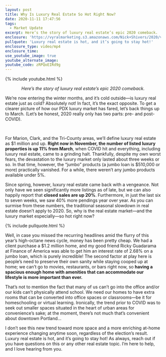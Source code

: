 ```yaml
---
layout: post
title: Why Is Luxury Real Estate So Hot Right Now?
date: 2020-11-11 17:47:56
tags:
  - Market Update
excerpt: Here’s the story of luxury real estate’s epic 2020 comeback.
enclosure: 'https://vyralmarketing.s3.amazonaws.com/Nick+Shivers/2020/videoplayback.mp4'
pullquote: 'Luxury real estate is hot, and it’s going to stay hot!'
enclosure_type: video/mp4
enclosure_time:
use_youtube_image: true
youtube_alternate_image:
youtube_code: zRPQoEIRd9g
---
```


{% include youtube.html %}

<p style="text-align: center;"><em>Here’s the story of luxury real estate’s epic 2020 comeback.</em></p>

We’re now entering the winter months, and it’s cold outside—is luxury real estate just as cold? Absolutely not\! In fact, it’s the exact opposite. To get a clearer picture of how our PDX luxury market has fared, let’s back things up to March. (Let’s be honest, 2020 really only has two parts: pre- and post-COVID).

&nbsp;

For Marion, Clark, and the Tri-County areas, we’ll define luxury real estate as $1 million and up. **Right now in November, the number of listed luxury properties is up 11% from March**, when COVID hit and everything, including luxury real estate, came to a grinding halt. Thankfully, despite my own worst fears, the devastation to the luxury market only lasted about three weeks or so. In that time, however, the “jumbo” products (a jumbo loan is $510,000 or more) practically vanished. For a while, there weren’t any jumbo products available under 5%.&nbsp;

Since spring, however, luxury real estate came back with a vengeance. Not only have we seen significantly more listings as of late, but we can also happily report that **closed sales are up 20%**. Furthermore, in just the last six to seven weeks, we saw 40% more pendings year over year. As you can surmise from these numbers, the traditional seasonal slowdown in real estate doesn’t apply to 2020. So, why is the real estate market—and the luxury market especially—so hot right now?

{% include pullquote.html %}

Well, in case you missed the recurring headlines amid the flurry of this year’s high-octane news cycle, money has been pretty cheap. We had a client purchase a $1.2 million home, and my good friend Ricky Guadarama at Finance of America was able to get him an interest rate of 2.68% on a jumbo loan, which is purely incredible\! The second factor at play here is people’s need to preserve their own sanity while staying cooped up at home; we can’t go to movies, restaurants, or bars right now, so **having a spacious enough home with amenities that can accommodate our lifestyle is more important than ever.&nbsp;**

That’s not to mention the fact that many of us can’t go into the office and/or our kids can’t physically attend school. We need our homes to have extra rooms that can be converted into office spaces or classrooms—be it for homeschooling or virtual learning. Ironically, the trend prior to COVID was to seek out smaller spaces situated in the heart of urban areas for convenience’s sake; at the moment, there’s not much that’s convenient about downtown Portland…&nbsp;

I don’t see this new trend toward more space and a more enriching at-home experience changing anytime soon, regardless of the election’s result. Luxury real estate is hot, and it’s going to stay hot\! As always, reach out if you have questions on this or any other real estate topic. I’m here to help, and I love hearing from you.